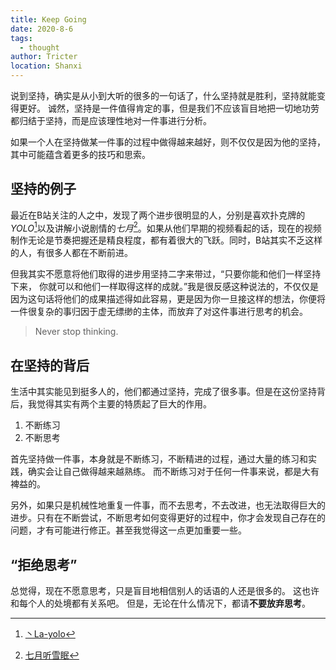 ```yaml
---
title: Keep Going
date: 2020-8-6
tags: 
  - thought
author: Tricter
location: Shanxi
---
```



说到坚持，确实是从小到大听的很多的一句话了，什么坚持就是胜利，坚持就能变得更好。
诚然，坚持是一件值得肯定的事，但是我们不应该盲目地把一切地功劳都归结于坚持，而是应该理性地对一件事进行分析。

如果一个人在坚持做某一件事的过程中做得越来越好，则不仅仅是因为他的坚持，其中可能蕴含着更多的技巧和思索。

## 坚持的例子

最近在B站关注的人之中，发现了两个进步很明显的人，分别是喜欢扑克牌的*YOLO*[^yolo]以及讲解小说剧情的*七月*[^qiyt]。如果从他们早期的视频看起的话，现在的视频制作无论是节奏把握还是精良程度，都有着很大的飞跃。同时，B站其实不乏这样的人，有很多人都在不断前进。

但我其实不愿意将他们取得的进步用坚持二字来带过，“只要你能和他们一样坚持下来， 你就可以和他们一样取得这样的成就。”我是很反感这种说法的，不仅仅是因为这句话将他们的成果描述得如此容易，更是因为你一旦接这样的想法，你便将一件很复杂的事归因于虚无缥缈的主体，而放弃了对这件事进行思考的机会。

> Never stop thinking.

## 在坚持的背后

生活中其实能见到挺多人的，他们都通过坚持，完成了很多事。但是在这份坚持背后，我觉得其实有两个主要的特质起了巨大的作用。

1. 不断练习
2. 不断思考

首先坚持做一件事，本身就是不断练习，不断精进的过程，通过大量的练习和实践，确实会让自己做得越来越熟练。
而不断练习对于任何一件事来说，都是大有裨益的。

另外，如果只是机械性地重复一件事，而不去思考，不去改进，也无法取得巨大的进步。只有在不断尝试，不断思考如何变得更好的过程中，你才会发现自己存在的问题，才有可能进行修正。甚至我觉得这一点更加重要一些。

## “拒绝思考”

总觉得，现在不愿意思考，只是盲目地相信别人的话语的人还是很多的。
这也许和每个人的处境都有关系吧。
但是，无论在什么情况下，都请**不要放弃思考**。

[^yolo]: [丶La-yolo](https://space.bilibili.com/90759531/)
[^qiyt]: [七月听雪眠](https://space.bilibili.com/6345879/)
